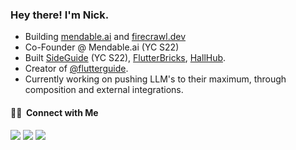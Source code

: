 <h3> Hey there! I'm Nick.</h3>

- Building [mendable.ai](https://mendable.ai) and [firecrawl.dev](https://firecrawl.dev)
- Co-Founder @ Mendable.ai (YC S22)
- Built [SideGuide](https://courses.sideguide.dev) (YC S22), [FlutterBricks](https://flutterbricks.com), [HallHub](https://hallhub.app).
- Creator of [@flutterguide](https://instagram.com/flutterguide).
- Currently working on pushing LLM's to their maximum, through composition and external integrations.

<h4> 🤝🏻 &nbsp;Connect with Me </h4>

<p align="left">
<a href="https://sideguide.dev"><img src="https://img.shields.io/badge/-SideGuide website-3423A6?style=flat-square&logo=Google-Chrome&logoColor=white"/></a>
<a href="https://linkedin.com/in/nicolas-silberstein-camara"><img src="https://img.shields.io/badge/-Nick-0077B5?style=flat-square&logo=Linkedin&logoColor=white"/></a>
<a href="mailto:nick@sideguide.dev"><img src="https://img.shields.io/badge/-nick@sideguide.dev-D14836?style=flat-square&logo=Gmail&logoColor=white"/></a>
</p>
